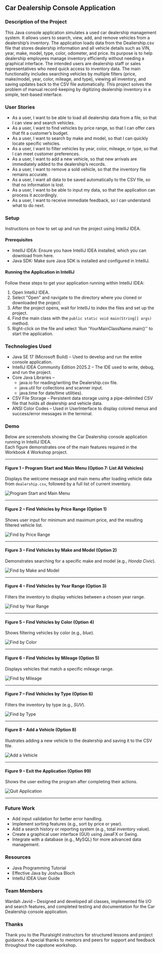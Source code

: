 ## Car Dealership Console Application

### Description of the Project

This Java console application simulates a used car dealership management system. It allows users to search, view, add, and remove vehicles from a dealership’s inventory. 
The application loads data from the Dealiership.csv file that stores dealership information and all vehicle details such as VIN, year, make, model, type, color, odometer, and price. Its purpose is to help dealership employees manage inventory efficiently without needing a graphical interface. The intended users are dealership staff or sales representatives who need quick access to inventory data. 
The main functionality includes searching vehicles by multiple filters (price, make/model, year, color, mileage, and type), viewing all inventory, and saving updates back to the CSV file automatically. This project solves the problem of manual record-keeping by digitizing dealership inventory in a simple, text-based interface.

### User Stories

- As a user, I want to be able to load all dealership data from a file, so that I can view and search vehicles.
- As a user, I want to find vehicles by price range, so that I can offer cars that fit a customer’s budget.
- As a user, I want to search by make and model, so that I can quickly locate specific vehicles.
- As a user, I want to filter vehicles by year, color, mileage, or type, so that I can meet customer preferences.
- As a user, I want to add a new vehicle, so that new arrivals are immediately added to the dealership’s records.
- As a user, I want to remove a sold vehicle, so that the inventory file remains accurate.
- As a user, I want all data to be saved automatically to the CSV file, so that no information is lost.
- As a user, I want to be able to input my data, so that the application can process it accordingly.
- As a user, I want to receive immediate feedback, so I can understand what to do next.

### Setup
Instructions on how to set up and run the project using IntelliJ IDEA.

#### Prerequisites
- IntelliJ IDEA: Ensure you have IntelliJ IDEA installed, which you can download from here.
- Java SDK: Make sure Java SDK is installed and configured in IntelliJ.
  
#### Running the Application in IntelliJ
Follow these steps to get your application running within IntelliJ IDEA:
1. Open IntelliJ IDEA.
2. Select "Open" and navigate to the directory where you cloned or downloaded the project.
3. After the project opens, wait for IntelliJ to index the files and set up the project.
4. Find the main class with the `public static void main(String[] args)` method.
5. Right-click on the file and select 'Run 'YourMainClassName.main()'' to start the application.

### Technologies Used
- Java SE 17 (Microsoft Build) – Used to develop and run the entire console application.
- IntelliJ IDEA Community Edition 2025.2 – The IDE used to write, debug, and run the project.
- Core Java Libraries –
  - java.io for reading/writing the Dealership.csv file.
  - java.util for collections and scanner input.
  - java.time for date/time utilities).
- CSV File Storage – Persistent data storage using a pipe-delimited CSV file that holds all dealership and vehicle data.
- ANSI Color Codes – Used in UserInterface to display colored menus and success/error messages in the terminal.

### Demo

Below are screenshots showing the Car Dealership console application running in IntelliJ IDEA.  
Each figure demonstrates one of the main features required in the Workbook 4 Workshop project.

---

#### **Figure 1 – Program Start and Main Menu (Option 7: List All Vehicles)**
Displays the welcome message and main menu after loading vehicle data from `dealership.csv`, followed by a full list of current inventory.

![Program Start and Main Menu](screenshots/car1.png)

---

#### **Figure 2 – Find Vehicles by Price Range (Option 1)**
Shows user input for minimum and maximum price, and the resulting filtered vehicle list.

![Find by Price Range](screenshots/car2.png)

---

#### **Figure 3 – Find Vehicles by Make and Model (Option 2)**
Demonstrates searching for a specific make and model (e.g., *Honda Civic*).

![Find by Make and Model](screenshots/car3.png)

---

#### **Figure 4 – Find Vehicles by Year Range (Option 3)**
Filters the inventory to display vehicles between a chosen year range.

![Find by Year Range](screenshots/car4.png)

---

#### **Figure 5 – Find Vehicles by Color (Option 4)**
Shows filtering vehicles by color (e.g., *blue*).

![Find by Color](screenshots/car5.png)

---

#### **Figure 6 – Find Vehicles by Mileage (Option 5)**
Displays vehicles that match a specific mileage range.

![Find by Mileage](screenshots/car6.png)

---

#### **Figure 7 – Find Vehicles by Type (Option 6)**
Filters the inventory by type (e.g., *SUV*).

![Find by Type](screenshots/car7.png)

---

#### **Figure 8 – Add a Vehicle (Option 8)**
Illustrates adding a new vehicle to the dealership and saving it to the CSV file.

![Add a Vehicle](screenshots/car8.png)

---

#### **Figure 9 – Exit the Application (Option 99)**
Shows the user exiting the program after completing their actions.

![Quit Application](screenshots/car99.png)

---


### Future Work
- Add input validation for better error handling.
- Implement sorting features (e.g., sort by price or year).
- Add a search history or reporting system (e.g., total inventory value).
- Create a graphical user interface (GUI) using JavaFX or Swing.
- Integrate with a database (e.g., MySQL) for more advanced data management.

### Resources
* Java Programming Tutorial 
* Effective Java by Joshua Bloch
* IntelliJ IDEA User Guide

### Team Members
Wardah Javid – Designed and developed all classes, implemented file I/O and search features, and completed testing and documentation for the Car Dealership console application.

### Thanks
Thank you to the Pluralsight instructors for structured lessons and project guidance.
A special thanks to mentors and peers for support and feedback throughout the capstone workshop.

